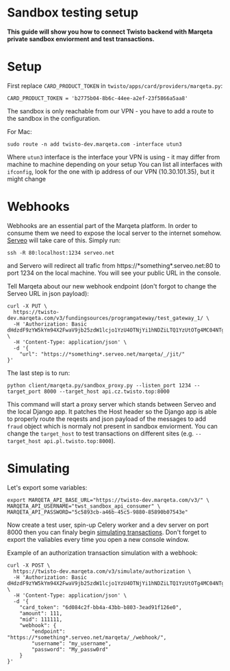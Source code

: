 # Sandbox testing setup

**This guide will show you how to connect Twisto backend with Marqeta private sandbox enviorment and test transactions.**

# Setup

First replace `CARD_PRODUCT_TOKEN` in `twisto/apps/card/providers/marqeta.py`:

```
CARD_PRODUCT_TOKEN = 'b2775b04-8b6c-44ee-a2ef-23f5866a5aa8'
```

The sandbox is only reachable from our VPN - you have to add a route to the sandbox in the configuration.

For Mac:

```
sudo route -n add twisto-dev.marqeta.com -interface utun3
```

Where `utun3` interface is the interface your VPN is using - it may differ from machine to machine depending on your setup
You can list all interfaces with `ifconfig`, look for the one with ip address of our VPN (10.30.101.35), but it might change

# Webhooks

Webhooks are an essential part of the Marqeta platform. In order to consume them we need to expose the local server to the internet somehow.
[Serveo](http://serveo.net/) will take care of this. Simply run:

```
ssh -R 80:localhost:1234 serveo.net
```

and Servero will redirect
all trafic from https://\*something\*.serveo.net:80 to port 1234 on the local machine. You will see your public URL in the console.

Tell Marqeta about our new webhook endpoint (don't forgot to change the Serveo URL in json payload):

```
curl -X PUT \
  https://twisto-dev.marqeta.com/v3/fundingsources/programgateway/test_gateway_1/ \
  -H 'Authorization: Basic dHdzdF9zYW5kYm94X2FwaV9jb25zdW1lcjo1YzU4OTNjYi1hNDZiLTQ1YzUtOTg4MC04NTg5MGIwNzU0M2U=' \
  -H 'Content-Type: application/json' \
  -d '{
    "url": "https://*something*.serveo.net/marqeta/_/jit/"
}'
```

The last step is to run:

```
python client/marqeta.py/sandbox_proxy.py --listen_port 1234 --target_port 8000 --target_host api.cz.twisto.top:8000
```

This command will start a proxy server which stands between Serveo and the local Django app. It patches the Host header so the Django app is able to properly route the reqests and json payload of the messages to add `fraud` object which is normaly not present in sandbox enviorment. You can change the `target_host` to test transactions on different sites (e.g. `--target_host api.pl.twisto.top:8000`).

# Simulating

Let's export some variables:

```
export MARQETA_API_BASE_URL="https://twisto-dev.marqeta.com/v3/" \
MARQETA_API_USERNAME="twst_sandbox_api_consumer" \
MARQETA_API_PASSWORD="5c5893cb-a46b-45c5-9880-85890b07543e"
```

Now create a test user, spin-up Celery worker and a dev server on port 8000 then you can finaly begin [simulating transactions](https://www.marqeta.com/api/docs/WibxhCgAAGQ7I7-Y/simulating-transactions). Don't forget to export the valiables every time you open a new console window.

Example of an authorization transaction simulation with a webhook:

```
curl -X POST \
  https://twisto-dev.marqeta.com/v3/simulate/authorization \
  -H 'Authorization: Basic dHdzdF9zYW5kYm94X2FwaV9jb25zdW1lcjo1YzU4OTNjYi1hNDZiLTQ1YzUtOTg4MC04NTg5MGIwNzU0M2U=' \
  -H 'Content-Type: application/json' \
  -d '{
	"card_token": "6d084c2f-bb4a-43bb-b803-3ead91f126e0",
	"amount": 111,
	"mid": 111111,
	"webhook": {
    	"endpoint": "https://*something*.serveo.net/marqeta/_/webhook/",
    	"username": "my_username",
    	"password": "My_passw0rd"
	}
}'
```
